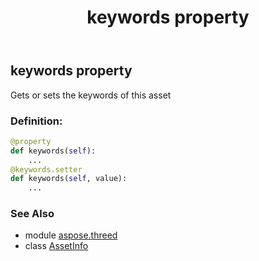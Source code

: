 ﻿---
title: keywords property
second_title: Aspose.3D for Python via .NET API References
description: 
type: docs
weight: 160
url: /python-net/aspose.threed/assetinfo/keywords/
is_root: false
---

## keywords property


Gets or sets the keywords of this asset
### Definition:
```python
@property
def keywords(self):
    ...
@keywords.setter
def keywords(self, value):
    ...
```

### See Also
* module [aspose.threed](../../)
* class [AssetInfo](/3d/python-net/aspose.threed/assetinfo)
